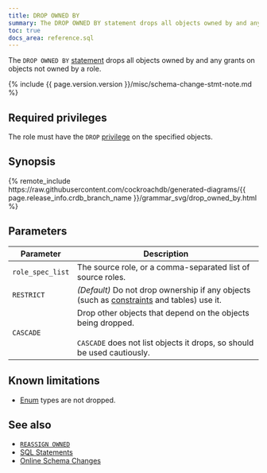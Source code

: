 ```yaml
---
title: DROP OWNED BY
summary: The DROP OWNED BY statement drops all objects owned by and any grants on objects not owned by a role.
toc: true
docs_area: reference.sql
---
```


The `DROP OWNED BY` [statement](sql-statements.html) drops all objects owned by and any grants on objects not owned by a role.

{% include {{ page.version.version }}/misc/schema-change-stmt-note.md %}

## Required privileges

The role must have the `DROP` [privilege](security-reference/authorization.html#managing-privileges) on the specified objects.

## Synopsis

<div>{% remote_include https://raw.githubusercontent.com/cockroachdb/generated-diagrams/{{ page.release_info.crdb_branch_name }}/grammar_svg/drop_owned_by.html %}</div>

## Parameters

 Parameter | Description
-----------|------------
`role_spec_list` | The source role, or a comma-separated list of source roles.
`RESTRICT` | _(Default)_ Do not drop ownership if any objects (such as [constraints](constraints.html) and tables) use it.
`CASCADE` | Drop other objects that depend on the objects being dropped.<br><br>`CASCADE` does not list objects it drops, so should be used cautiously.


## Known limitations

- [Enum](enum.html) types are not dropped.

## See also
- [`REASSIGN OWNED`](reassign-owned.html)
- [SQL Statements](sql-statements.html)
- [Online Schema Changes](online-schema-changes.html)
